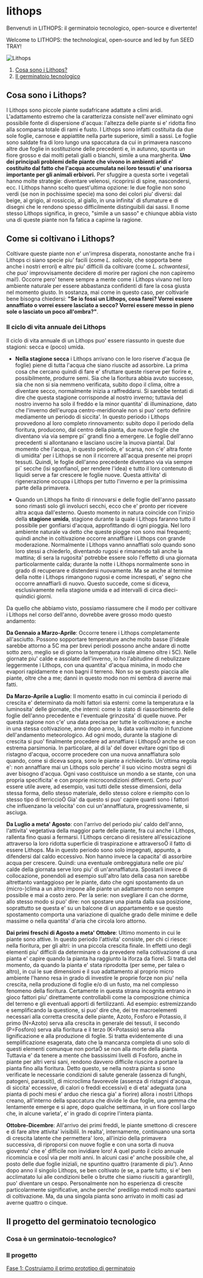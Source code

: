 # lithops

Benvenuti in LITHOPS: il germinatoio tecnologico, open-source e divertente!

Welcome to LITHOPS: the technological, open-source and led by fun SEED TRAY!

![Lithops](https://upload.wikimedia.org/wikipedia/commons/d/d2/Lithops_lesliei_ssp._lesliei_v._mariae_Cole_141_01.jpg)

1. [Cosa sono i Lithops?](#user-content-cosa-sono-i-lithops)
2. [Il germinatoio tecnologico](#user-content-il-progetto-del-germinatoio-tecnologico)

## Cosa sono i Lithops?

I Lithops sono piccole piante sudafricane adattate a climi aridi. L'adattamento estremo che la caratterizza consiste nell'aver eliminato ogni possibile fonte di dispersione d'acqua: l'altezza delle piante si e' ridotta fino alla scomparsa totale di rami e fusto. I Lithops sono infatti costituita da due sole foglie, carnose e appiattite nella parte superiore, simili a sassi. Le foglie sono saldate fra di loro lungo una spaccatura da cui in primavera nascono altre due foglie in sostituzione delle precedenti e, in autunno, spunta un fiore grosso e dai molti petali gialli o bianchi, simile a una margherita.
__Uno dei principali problemi delle piante che vivono in ambienti aridi e' costituito dal fatto che l'acqua accumulata nei loro tessuti e' una risorsa importante per gli animali erbivori.__
Per sfuggire a questa sorte i vegetali hanno molte strategie: diventare velenosi, ricoprirsi di spine, nascondersi, ecc. I Lithops hanno scelto quest'ultima opzione: le due foglie non sono verdi (se non in pochissime specie) ma sono dei colori piu' diversi: dal beige, al grigio, al rossiccio, al giallo, in una infinita' di sfumature e di disegni che le rendono spesso difficilmente distinguibili dai sassi. 
Il nome stesso Lithops significa, in greco, "simile a un sasso" e chiunque abbia visto una di queste piante non fa fatica a capirne la ragione.

## Come si coltivano i Lithops?

Coltivare queste piante non e' un'impresa disperata, nonostante anche fra i Lithops ci siano specie piu' facili (come *L. salicola*, che sopporta bene anche i nostri errori) e altre piu' difficili da coltivare (come *L. schwantesii*, che puo' improvvisamente decidere di morire per ragioni che non capiremo mai!). Occorre pero' tenere sempre a mente come i Lithops vivano nel loro ambiente naturale per essere abbastanza confidenti di fare la cosa giusta nel momento giusto. In sostanza, mai come in questo caso, per coltivarle bene bisogna chiedersi: **"Se io fossi un Lithops, cosa farei? Vorrei essere annaffiato o vorrei essere lasciato a secco? Vorrei essere messo in pieno sole o lasciato un poco all'ombra?"**.

### Il ciclo di vita annuale dei Lithops
Il ciclo di vita annuale di un Lithops puo' essere riassunto in queste due stagioni: secca e (poco) umida.

- **Nella stagione secca** i Lithops arrivano con le loro riserve d'acqua (le foglie) piene di tutta l'acqua che siano riuscite ad assorbire. La prima cosa che cercano quindi di fare e' sfruttare queste riserve per fiorire e, possibilmente, produrre semi. Sia che la fioritura abbia avuto successo, sia che non si sia nemmeno verificata, subito dopo il clima, oltre a diventare secco, normalmente inizia a raffreddarsi. Si sarebbe tentati di dire che questa stagione corrisponde al nostro inverno; tuttavia del nostro inverno ha solo il freddo e la minor quantita' di illuminazione, dato che l'inverno dell'europa centro-meridionale non si puo' certo definire mediamente un periodo di siccita'. In questo periodo i Lithops provvedono al loro completo rinnovamento: subito dopo il periodo della fioritura, producono, dal centro della pianta, due nuove foglie che diventano via via sempre pi˘ grandi fino a emergere. Le foglie dell'anno precedenti si allontanano e lasciano uscire la ìnuova piantaî. Dal momento che l'acqua, in questo periodo, e' scarsa, non c'e' altra fonte di umidita' per i Lithops se non il ricorrere all'acqua presente nei propri tessuti. Quindi, le foglie dell'anno precedente diventano via via sempre pi˘ secche (ìsi sgonfianoî, per rendere l'idea) e tutto il loro contenuto di liquidi serve a far crescere le foglie nuove. Questa attivita' di rigenerazione occupa i Lithops per tutto l'inverno e per la primissima parte della primavera.
 

- Quando un Lithops ha finito di rinnovarsi e delle foglie dell'anno passato sono rimasti solo gli involucri secchi, ecco che e' pronto per ricevere altra acqua dall'esterno. Questo momento in natura coincide con l'inizio della **stagione umida**, stagione durante la quale i Lithops faranno tutto il possibile per gonfiarsi d'acqua, approfittando di ogni pioggia. Nel loro ambiente naturale va detto che queste piogge non sono mai frequenti; quindi anche in coltivazione occorre annaffiare i Lithops con grande moderazione. Normalmente i Lithops vanno annaffiati solo quando sono loro stessi a chiederlo, diventando rugosi e rimanendo tali anche la mattina; di sera la rugosita' potrebbe essere solo l'effetto di una giornata particolarmente calda; durante la notte i Lithops normalmente sono in grado di recuperare e distendersi nuovamente. Ma se anche al termine della notte i Lithops rimangono rugosi e come increspati, e' segno che occorre annaffiarli di nuovo. Questo succede, come si diceva, esclusivamente nella stagione umida e ad intervalli di circa dieci-quindici giorni. 

Da quello che abbiamo visto, possiamo riassumere che il modo per coltivare i Lithops nel corso dell'anno, dovrebbe avere grosso modo questo andamento:

**Da Gennaio a Marzo-Aprile**: Occorre tenere i Lithops completamente all'asciutto. Possono sopportare temperature anche molto basse (l'ideale sarebbe attorno a 5C ma per brevi periodi possono anche andare di notte sotto zero, meglio se di giorno la temperatura risale almeno oltre i 5C). Nelle giornate piu' calde e assolate dell'inverno, io ho l'abitudine di nebulizzare leggermente i Lithops, con una quantita' d'acqua minima, in modo che evapori rapidamente e non bagni il terreno. Non so se questo piaccia alle piante, oltre che a me; danni in questo modo non mi sembra di averne mai fatti.

**Da Marzo-Aprile a Luglio**: Il momento esatto in cui comincia il periodo di crescita e' determinato da molti fattori sia esterni: come la temperatura e la luminosita' delle giornate, che interni: come lo stato di riassorbimento delle foglie dell'anno precedente e l'eventuale grinzosita' di quelle nuove. Per questa ragione non c'e' una data precisa per tutte le coltivazione; e anche in una stessa coltivazione, anno dopo anno, la data varia molto in funzione dell'andamento meteorologico. Ad ogni modo, durante la stagione di crescita si puo' finalmente procedere ad annaffiare i LithopsÖ anche se con estrema parsimonia. In particolare, al di la' del dover evitare ogni tipo di ristagno d'acqua, occorre procedere con una nuova annaffiatura solo quando, come si diceva sopra, sono le piante a richiederlo. Un'ottima regola e': non annaffiare mai un Lithops solo perche' il suo vicino mostra segni di aver bisogno d'acqua. Ogni vaso costituisce un mondo a se stante, con una propria specificita' e con proprie microcondizioni differenti. Certo puo' essere utile avere, ad esempio, vasi tutti delle stesse dimensioni, della stessa forma, dello stesso materiale, dello stesso colore e riempito con lo stesso tipo di terriccioÖ Gia' da questo si puo' capire quanti sono i fattori che influenzano la velocita' con cui un'annaffiatura, progressivamente, si asciuga.

**Da Luglio a meta' Agosto**: con l'arrivo del periodo piu' caldo dell'anno, l'attivita' vegetativa della maggior parte delle piante, fra cui anche i Lithops, rallenta fino quasi a fermarsi. I Lithops cercano di resistere all'essicazione attraverso la loro ridotta superficie di traspirazione e attraversoÖ il fatto di essere Lithops. Ma in questo periodo sono solo impegnati, appunto, a difendersi dal caldo eccessivo. Non hanno invece la capacita' di assorbire acqua per crescere. Quindi: una eventuale ombreggiatura nelle ore piu' calde della giornata serve loro piu' di un'annaffiatura. Spostarli invece di collocazione, ponendoli ad esempio sull'altro lato della casa non sarebbe altrettanto vantaggioso per le piante, dato che ogni spostamento da un (micro-)clima a un altro impone alle piante un adattamento non sempre possibile e mai a costo zero. Per la serie: non svegliare il can che dorme, allo stesso modo si puo' dire: non spostare una pianta dalla sua posizione, soprattutto se questa e' su un balcone di un appartamento e se questo spostamento comporta una variazione di qualche grado delle minime e delle massime o nella quantita' d'aria che circola loro attorno.

**Dai primi freschi di Agosto a meta' Ottobre**: Ultimo momento in cui le piante sono attive. In questo periodo l'attivita' consiste, per chi ci riesce: nella fioritura, per gli altri: in una piccola crescita finale. In effetti uno degli elementi piu' difficili da determinare o da prevedere nella coltivazione di una pianta e' capire quando la pianta ha raggiunto la ìforza da fioreî. Si tratta del momento, da quando la pianta e' stata riprodotta (per seme, per talea o altro), in cui le sue dimensioni e il suo adattamento al proprio micro ambiente l'hanno resa in grado di investire le proprie forze non piu' nella crescita, nella produzione di foglie e/o di un fusto, ma nel complesso fenomeno della fioritura. Certamente in questa strana incognita entrano in gioco fattori piu' direttamente controllabili come la composizione chimica del terreno e gli eventuali apporti di fertilizzanti. Ad esempio: estremizzando e semplificando la questione, si puo' dire che, dei tre macroelementi necessari alla corretta crescita delle piante, Azoto, Fosforo e Potassio, il primo (N=Azoto) serva alla crescita in generale dei tessuti, il secondo (P=Fosforo) serva alla fioritura e il terzo (K=Potassio) serva alla lignificazione e alla produzione di foglie. Si tratta evidentemente di una semplificazione esagerata, dato che la mancanza completa di uno solo di questi elementi comunque non portaÖ se non alla morte della pianta. Tuttavia e' da tenere a mente che bassissimi livelli di Fosforo, anche in piante per altri versi sani, rendono davvero difficile riuscire a portare la pianta fino alla fioritura. Detto questo, se nella nostra pianta si sono verificate le necessarie condizioni di salute generale (assenza di funghi, patogeni, parassiti), di microclima favorevole (assenza di ristagni d'acqua, di siccita' eccessive, di calori o freddi eccessivi) e di eta' adeguata (una pianta di pochi mesi e' arduo che riesca gia' a fiorire) allora i nostri Lithops creano, all'interno della spaccatura che divide le due foglie, una gemma che lentamente emerge e si apre, dopo qualche settimana, in un fiore cosÏ largo che, in alcune varieta', e' in grado di coprire l'intera pianta.

**Ottobre-Dicembre**: All'arrivo dei primi freddi, le piante smettono di crescere e di fare altre attivita' ìvisibiliî. In realta', internamente, continuano una sorta di crescita latente che permettera' loro, all'inizio della primavera successiva, di riproporsi con nuove foglie e con una sorta di nuova gioventu' che e' difficile non invidiare loro! A quel punto il ciclo annuale ricomincia e cosÏ via per molti anni. In alcuni casi e' anche possibile che, al posto delle due foglie iniziali, ne spuntino quattro (raramente di piu'). Anno dopo anno il singolo Lithops, se ben coltivato (e se, a parte tutto, si e' ben acclimatato lui alle condizioni belle o brutte che siamo riusciti a garantirgli), puo' diventare un cespo. Personalmente non ho esperienza di crescite particolarmente significative, anche perche' prediligo metodi molto spartani di coltivazione. Ma, da una singola pianta sono arrivato in molti casi ad averne quattro o cinque.


## Il progetto del germinatoio tecnologico

### Cosa è un germinatoio-tecnologico?

### Il progetto

[Fase 1: Costruiamo il primo prototipo di germinatoio](step_1/README.md)
